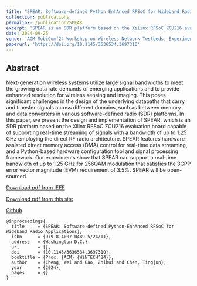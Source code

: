 ```yaml
---
title: "SPEAR: Software-defined Python-EnhAnced RFSoC for Wideband Radio Applications"
collection: publications
permalink: /publication/SPEAR
excerpt: 'SPEAR is an SDR platform based on the Xilinx RFSoC ZCU216 evaluation board capable of supporting real-time streaming of signals with a bandwidth of up to 1.25 GHz employing the direct RF radio architecture.'
date: 2024-09-25
venue: 'ACM MobiCom’24 Workshop on Wireless Network Testbeds, Experimental Evaluation & CHaracterization (WiNTECH’24)'
paperurl: 'https://doi.org/10.1145/3636534.3697310'
---
```

## Abstract
Next-generation wireless systems utilize large signal bandwidths to meet the growing data rate demands of emerging applications and to provide enhanced resolution for wireless sensing and imaging. This poses significant challenges in the design of the underlying datapaths that carry and transfer signals across different domains, such as between memory and data converters in various software-defined radio (SDR) platforms. In this paper, we present the design and implementation of SPEAR, which is an SDR platform based on the Xilinx RFSoC ZCU216 evaluation board capable of supporting real-time streaming of signals with a bandwidth of up to 1.25 GHz employing the direct RF radio architecture. SPEAR features hardware-assisted direct memory access (DMA) control for real-time data streaming, and a Python-based hardware configuration tool and signal processing framework. Our experiments show that SPEAR can support a real-time bandwidth of up to 1.25 GHz for 256QAM modulation that satisfies the 3GPP error vector magnitude (EVM) requirement of 3.5%. SPEAR will be open-sourced.

[Download pdf from IEEE](https://doi.org/10.1145/3636534.3697310)

[Download pdf from this site](http://WeiCheng14159.github.io/files/publications/SPEAR.pdf)

[Github](https://github.com/functions-lab/SPEAR)

```
@inproceedings{
  title     = {SPEAR: Software-defined Python-EnhAnced RFSoC for Wideband Radio Applications},
  isbn      = {979-8-4007-0489-5/24/11},
  address   = {Washington D.C.},
  url       = {},
  doi       = {10.1145/3636534.3697310},
  booktitle = {Proc. {ACM} {WiNTECH’24}},
  author    = {Cheng, Wei and Gao, Zhihui and Chen, Tingjun},
  year      = {2024},
  pages     = {}
}
```